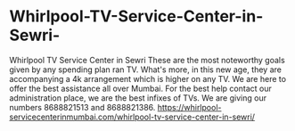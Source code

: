 # Whirlpool-TV-Service-Center-in-Sewri-
Whirlpool TV Service Center in Sewri These are the most noteworthy goals given by any spending plan ran TV. What's more, in this new age, they are accompanying a 4k arrangement which is higher on any TV. We are here to offer the best assistance all over Mumbai. For the best help contact our administration place, we are the best infixes of TVs. We are giving our numbers 8688821513 and 8688821386. https://whirlpool-servicecenterinmumbai.com/whirlpool-tv-service-center-in-sewri/
